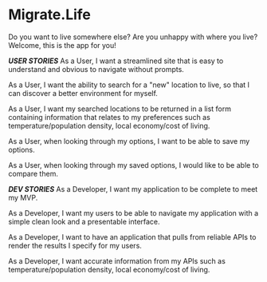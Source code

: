 # Migrate.Life
Do you want to live somewhere else? Are you unhappy with where you live? Welcome, this is the app for you!

***USER STORIES***
As a User, I want a streamlined site that is easy to understand and obvious to navigate without prompts.

As a User, I want the ability to search for a "new" location to live, so that I can discover a better environment for myself.

As a User, I want my searched locations to be returned in a list form containing information that relates to my preferences such as temperature/population density, local economy/cost of living.

As a User, when looking through my options, I want to be able to save my options.

As a User, when looking through my saved options, I would like to be able to compare them.

***DEV STORIES***
As a Developer, I want my application to be complete to meet my MVP.

As a Developer, I want my users to be able to navigate my application with a simple clean look and a presentable interface.

As a Developer, I want to have an application that pulls from reliable APIs to render the results I specify for my users.

As a Developer, I want accurate information from my APIs such as temperature/population density, local economy/cost of living.